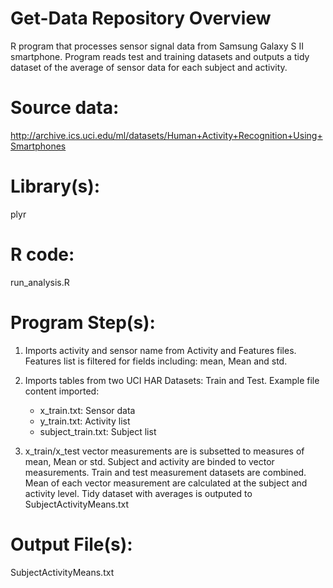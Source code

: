 # Get-Data Repository Overview
R program that processes sensor signal data from Samsung Galaxy S II smartphone.  Program reads test and training datasets and outputs a tidy dataset of the average of sensor data for each subject and activity.  


Source data:
==============
http://archive.ics.uci.edu/ml/datasets/Human+Activity+Recognition+Using+Smartphones


Library(s): 
===========
plyr


R code:
===============
run_analysis.R


Program Step(s):
===============
1.  Imports activity and sensor name from Activity and Features files.  Features list is filtered for fields
    including: mean, Mean and std.  
 
2.  Imports tables from two UCI HAR Datasets: Train and Test.   Example file content imported:
	* x_train.txt: Sensor data
	* y_train.txt: Activity list
	* subject_train.txt: Subject list
		
3.  x_train/x_test vector measurements are is subsetted to measures of mean, Mean or std.  Subject and activity are binded to vector measurements.  Train and test measurement datasets are combined.  Mean of each vector measurement are calculated at the subject and activity level.  Tidy dataset with averages is outputed to SubjectActivityMeans.txt

Output File(s):
=================
SubjectActivityMeans.txt
